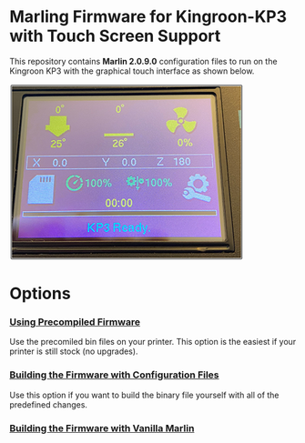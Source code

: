 # Marling Firmware for Kingroon-KP3 with Touch Screen Support
This repository contains **Marlin 2.0.9.0** configuration files to run on the Kingroon KP3 with the graphical touch interface as shown below.

![](https://github.com/3DP-Tech/Kingroon-KP3/raw/main/Images/marlin-info-screen-vsmall.png)


# Options
### [Using Precompiled Firmware](https://3dp-tech.github.io/Kingroon-KP3/precompiled)

Use the precomiled bin files on your printer. This option is the easiest if your printer is still stock (no upgrades).

### [Building the Firmware with Configuration Files](https://3dp-tech.github.io/Kingroon-KP3/build-config)

Use this option if you want to build the binary file yourself with all of the predefined changes.

### [Building the Firmware with Vanilla Marlin](https://3dp-tech.github.io/Kingroon-KP3/build-vanilla)

